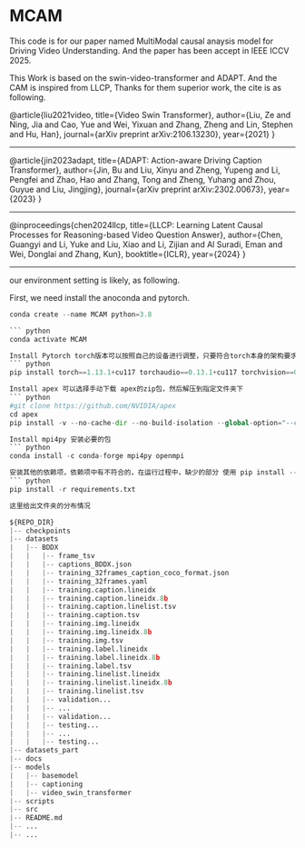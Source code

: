 # MCAM
This code is for our paper named MultiModal causal anaysis model for Driving Video Understanding.
And the paper has been accept in IEEE ICCV 2025.

This Work is based on the swin-video-transformer and ADAPT. And the CAM is inspired from LLCP, Thanks for them superior work, the cite is as following.

@article{liu2021video,
  title={Video Swin Transformer},
  author={Liu, Ze and Ning, Jia and Cao, Yue and Wei, Yixuan and Zhang, Zheng and Lin, Stephen and Hu, Han},
  journal={arXiv preprint arXiv:2106.13230},
  year={2021}
}
_____________________________________
@article{jin2023adapt,
  title={ADAPT: Action-aware Driving Caption Transformer},
  author={Jin, Bu and Liu, Xinyu and Zheng, Yupeng and Li, Pengfei and Zhao, Hao and Zhang, Tong and Zheng, Yuhang and Zhou, Guyue and Liu, Jingjing},
  journal={arXiv preprint arXiv:2302.00673},
  year={2023}
}
________________________________________
@inproceedings{chen2024llcp,
  title={LLCP: Learning Latent Causal Processes for Reasoning-based Video Question Answer},
  author={Chen, Guangyi and Li, Yuke and Liu, Xiao and Li, Zijian and Al Suradi, Eman and Wei, Donglai and Zhang, Kun},
  booktitle={ICLR},
  year={2024}
}
________________________________________


our environment setting is likely, as following.

First, we need install the anoconda and pytorch.
``` python
conda create --name MCAM python=3.8

``` python
conda activate MCAM

Install Pytorch torch版本可以按照自己的设备进行调整，只要符合torch本身的架构要求就好
``` python
pip install torch==1.13.1+cu117 torchaudio==0.13.1+cu117 torchvision==0.14.1+cu117 -f https://download.pytorch.org/whl/torch_stable.html

Install apex 可以选择手动下载 apex的zip包，然后解压到指定文件夹下
``` python
#git clone https://github.com/NVIDIA/apex
cd apex
pip install -v --no-cache-dir --no-build-isolation --global-option="--cpp_ext" --global-option="--cuda_ext" --global-option="--deprecated_fused_adam" --global-option="--xentropy" --global-option="--fast_multihead_attn" ./

Install mpi4py 安装必要的包
``` python
conda install -c conda-forge mpi4py openmpi

安装其他的依赖项，依赖项中有不符合的，在运行过程中，缺少的部分 使用 pip install --对应名字 即可 
``` python
pip install -r requirements.txt

这里给出文件夹的分布情况

${REPO_DIR}
|-- checkpoints
|-- datasets  
|   |-- BDDX
|   |   |-- frame_tsv
|   |   |-- captions_BDDX.json
|   |   |-- training_32frames_caption_coco_format.json
|   |   |-- training_32frames.yaml
|   |   |-- training.caption.lineidx
|   |   |-- training.caption.lineidx.8b
|   |   |-- training.caption.linelist.tsv
|   |   |-- training.caption.tsv
|   |   |-- training.img.lineidx
|   |   |-- training.img.lineidx.8b
|   |   |-- training.img.tsv
|   |   |-- training.label.lineidx
|   |   |-- training.label.lineidx.8b
|   |   |-- training.label.tsv
|   |   |-- training.linelist.lineidx
|   |   |-- training.linelist.lineidx.8b
|   |   |-- training.linelist.tsv
|   |   |-- validation...
|   |   |-- ...
|   |   |-- validation...
|   |   |-- testing...
|   |   |-- ...
|   |   |-- testing...
|-- datasets_part
|-- docs
|-- models
|   |-- basemodel
|   |-- captioning
|   |-- video_swin_transformer
|-- scripts 
|-- src
|-- README.md 
|-- ... 
|-- ... 

